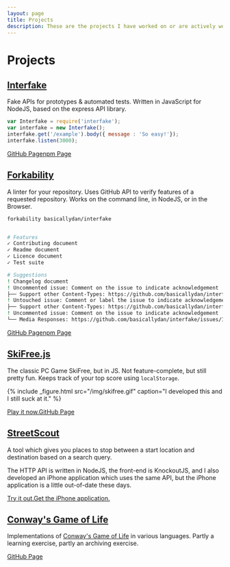 ```yaml
---
layout: page
title: Projects
description: These are the projects I have worked on or are actively working on at the moment.
---
```

# Projects

[Interfake](https://github.com/basicallydan/interfake)
-------

Fake APIs for prototypes & automated tests. Written in JavaScript for NodeJS, based on the express API library.

```javascript
var Interfake = require('interfake');
var interfake = new Interfake();
interfake.get('/example').body({ message : 'So easy!'});
interfake.listen(3000);
```

<a href="https://github.com/basicallydan/interfake" class="cta--secondary inline">GitHub Page</a><a href="https://www.npmjs.com/package/interfake" class="cta--tertiary inline">npm Page</a>

[Forkability](https://github.com/basicallydan/forkability)
-------

A linter for your repository. Uses GitHub API to verify features of a requested repository. Works on the command line, in NodeJS, or in the Browser.

```bash
forkability basicallydan/interfake


# Features
✓ Contributing document
✓ Readme document
✓ Licence document
✓ Test suite

# Suggestions
! Changelog document
! Uncommented issue: Comment on the issue to indicate acknowledgement
├── Support other Content-Types: https://github.com/basicallydan/interfake/issues/31
! Untouched issue: Comment or label the issue to indicate acknowledgement
├── Support other Content-Types: https://github.com/basicallydan/interfake/issues/31
! Uncommented issue: Comment on the issue to indicate acknowledgement
└── Media Responses: https://github.com/basicallydan/interfake/issues/19
```

<a href="https://github.com/basicallydan/forkability" class="cta--secondary inline">GitHub Page</a><a href="https://www.npmjs.com/package/forkability" class="cta--tertiary inline">npm Page</a>

[SkiFree.js](https://github.com/basicallydan/skifree.js)
-------

The classic PC Game SkiFree, but in JS. Not feature-complete, but still pretty fun. Keeps track of your top score using `localStorage`.

{% include _figure.html src="/img/skifree.gif" caption="I developed this and I still suck at it." %}

<a href="http://basicallydan.github.io/skifree.js/" class="cta--secondary inline">Play it now.</a><a href="https://github.com/basicallydan/skifree.js" class="cta--tertiary inline">GitHub Page</a>

[StreetScout](https://streetscout.io/)
-------

A tool which gives you places to stop between a start location and destination based on a search query.

The HTTP API is written in NodeJS, the front-end is KnockoutJS, and I also developed an iPhone application which uses the same API, but the iPhone application is a little out-of-date these days.

<a href="https://streetscout.io/" class="cta--secondary inline">Try it out.</a><a href="http://streetscoutapp.com/" class="cta--tertiary inline">Get the iPhone application.</a>

[Conway's Game of Life](https://github.com/conwaysgame)
-------

Implementations of [Conway's Game of Life](http://en.wikipedia.org/wiki/Conway's_Game_of_Life) in various languages. Partly a learning exercise, partly an archiving exercise.

<a href="https://github.com/conwaysgame" class="cta--secondary inline">GitHub Page</a>